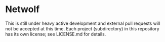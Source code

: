 # Netwolf

This is still under heavy active development and external pull requests will not be accepted at this time.
Each project (subdirectory) in this repository has its own license; see LICENSE.md for details.
